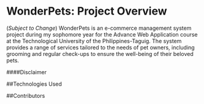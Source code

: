 # WonderPets: Project Overview 
(*Subject to Change*) WonderPets is an e-commerce management system project during my sophomore year for the Advance Web Application course at the Technological University of the Philippines-Taguig. The system provides a range of services tailored to the needs of pet owners, including grooming and regular check-ups to ensure the well-being of their beloved pets.

####Disclaimer

##Technologies Used

##Contributors

